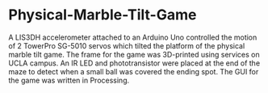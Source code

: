 # Physical-Marble-Tilt-Game
A LIS3DH accelerometer attached to an Arduino Uno controlled the motion of 2 TowerPro SG-5010 servos which tilted the platform of the physical marble tilt game. The frame for the game was 3D-printed using services on UCLA campus. An IR LED and phototransistor were placed at the end of the maze to detect when a small ball was covered the ending spot. The GUI for the game was written in Processing.
